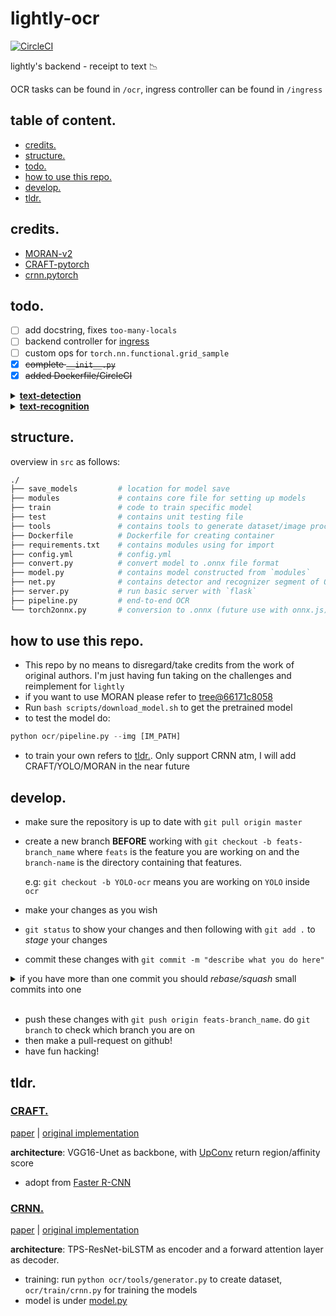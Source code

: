# lightly-ocr

[![CircleCI](https://circleci.com/gh/aar0npham/lightly-ocr/tree/master.svg?style=svg)](https://circleci.com/gh/aar0npham/lightly-ocr/tree/master)

lightly's backend - receipt to text :chart_with_downwards_trend:

OCR tasks can be found in `/ocr`, ingress controller can be found in `/ingress`


## table of content.
* [credits.](#credits)
* [structure.](#structure)
* [todo.](#todo)
* [how to use this repo.](#how-to-use-this-repo)
* [develop.](#develop)
* [tldr.](#tldr)

## credits.
* [MORAN-v2](https://github.com/Canjie-Luo/MORAN_v2)
* [CRAFT-pytorch](https://github.com/clovaai/CRAFT-pytorch)
* [crnn.pytorch](https://github.com/meijieru/crnn.pytorch)

## todo.

* [ ] add docstring, fixes `too-many-locals`
* [ ] backend controller for [ingress](ingress/)
* [ ] custom ops for `torch.nn.functional.grid_sample`
* [x] ~~complete `__init__.py`~~
* [x] ~~added Dockerfile/CircleCI~~

<details>
<summary>
<a href="ocr/"><b>text-detection</b></a>
</summary><br>

- <b>CRAFT</b>
  * [ ] add `unit_test`
  * [ ] includes training loop (_under construction_)

- <b>YOLO</b>
  * [ ] future add
</details>

<details>
<summary>
<a href="ocr/"><b>text-recognition</b></a>
</summary><br>

- <b>CRNN</b>
  * [ ] add `unit_test`
  * [ ] process ICDAR2019 for eval sets in conjunction with MJSynth val data ⇒ reduce biases
  * [x] ~~fixes `batch_first` for AttentionCell in [sequence.py](ocr/modules/sequence.py)~~
  * [x] ~~transfer trained weight to fit with the model~~
  * [x] ~~fix image padding issues with [eval.py](ocr/recognizer/CRNN/tools/eval.py)~~
  * [x] ~~creates a general dataset and generator function for both reconition model~~
  * [x] ~~database parsing for training loop~~
  * [x] ~~__FIXME__: gradient vanishing when training~~
  * [x] ~~generates logs for each training session~~
  * [x] ~~add options for continue training~~
  * [x] ~~modules incompatible shapes~~
  * [x] ~~create lmdb as dataset~~
  * [x] ~~added [generator.py](ocr/recognizer/CRNN/tools/generator.py) to generate lmdb~~
  * [x] ~~merges valuation_fn into [train.py](ocr/recognizer/CRNN/train.py#L136)~~

</details>

## structure.
overview in `src` as follows:
```bash
./
├── save_models         # location for model save
├── modules             # contains core file for setting up models
├── train               # code to train specific model
├── test                # contains unit testing file
├── tools               # contains tools to generate dataset/image processing etc.
├── Dockerfile          # Dockerfile for creating container
├── requirements.txt    # contains modules using for import
├── config.yml          # config.yml 
├── convert.py          # convert model to .onnx file format
├── model.py            # contains model constructed from `modules`
├── net.py              # contains detector and recognizer segment of OCR
├── server.py           # run basic server with `flask`
├── pipeline.py         # end-to-end OCR
└── torch2onnx.py       # conversion to .onnx (future use with onnx.js) _WIP_
```

## how to use this repo.
- This repo by no means to disregard/take credits from the work of original authors. I'm just having fun taking on the challenges and reimplement for `lightly`
- if you want to use MORAN please refer to [tree@66171c8058](https://github.com/aar0npham/lightly-ocr/tree/66171c80586537ae915938b2e92eb83c474cda79)
- Run `bash scripts/download_model.sh` to get the pretrained model
- to test the model do:
```python
python ocr/pipeline.py --img [IM_PATH]
```
- to train your own refers to [tldr.](#tldr). Only support CRNN atm, I will add CRAFT/YOLO/MORAN in the near future

## develop.
- make sure the repository is up to date with ```git pull origin master```
- create a new branch __BEFORE__ working with ```git checkout -b feats-branch_name``` where `feats` is the feature you are working on and the `branch-name` is the directory containing that features. 
  
  e.g: `git checkout -b YOLO-ocr` means you are working on `YOLO` inside `ocr`
- make your changes as you wish
- ```git status``` to show your changes and then following with ```git add .``` to _stage_ your changes
- commit these changes with ```git commit -m "describe what you do here"```

<details>
<summary>if you have more than one commit you should <i>rebase/squash</i> small commits into one</summary><br>

- ```git status``` to show the amount of your changes comparing to _HEAD_: 
  
  ```Your branch is ahead of 'origin/master' by n commit.``` where `n` is the number of your commit 
- ```git rebase -i HEAD~n``` to changes commit, __REMEMBER__ `-i`
- Once you enter the interactive shell `pick` your first commit and `squash` all the following commits after that
- after saving and exits edit your commit message once the new windows open describe what you did
- more information [here](https://git-scm.com/docs/git-rebase)

</details><br>

- push these changes with ```git push origin feats-branch_name```. do ```git branch``` to check which branch you are on
- then make a pull-request on github!
- have fun hacking!

## tldr. 

### [CRAFT.](ocr/net.py#L55)
[paper](https://arxiv.org/pdf/1904.01941.pdf) | [original implementation](https://github.com/clovaai/CRAFT-pytorch)

__architecture__: VGG16-Unet as backbone, with [UpConv](ocr/modules/vgg_bn.py#L23) return region/affinity score
* adopt from [ Faster R-CNN ](https://arxiv.org/pdf/1506.01497.pdf)

### [CRNN.](ocr/net.py#L211) 
[paper](https://arxiv.org/pdf/1507.05717.pdf) | [original implementation](https://github.com/bgshih/crnn)

__architecture__: TPS-ResNet-biLSTM as encoder and a forward attention layer as decoder.

* training: run ```python ocr/tools/generator.py``` to create dataset, `ocr/train/crnn.py` for training the models
* model is under [model.py](ocr/model.py)

